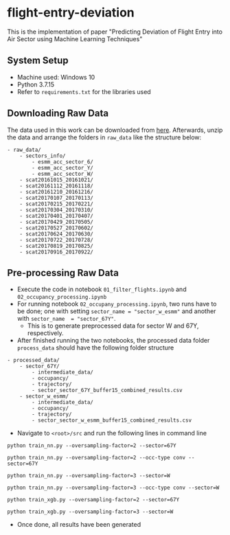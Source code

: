 # flight-entry-deviation
This is the implementation of paper "Predicting Deviation of Flight Entry into Air Sector using Machine Learning Techniques"

## System Setup

- Machine used: Windows 10
- Python 3.7.15
- Refer to `requirements.txt` for the libraries used

## Downloading Raw Data

The data used in this work can be downloaded from [here](https://data.mendeley.com/datasets/8yn985bwz5). 
Afterwards, unzip the data and arrange the folders in `raw_data` like the structure below:
```text
- raw_data/
    - sectors_info/
        - esmm_acc_sector_6/
        - esmm_acc_sector_Y/
        - esmm_acc_sector_W/
    - scat20161015_20161021/
    - scat20161112_20161118/
    - scat20161210_20161216/
    - scat20170107_20170113/
    - scat20170215_20170221/
    - scat20170304_20170310/
    - scat20170401_20170407/
    - scat20170429_20170505/
    - scat20170527_20170602/
    - scat20170624_20170630/
    - scat20170722_20170728/
    - scat20170819_20170825/
    - scat20170916_20170922/
```

## Pre-processing Raw Data

- Execute the code in notebook `01_filter_flights.ipynb` and `02_occupancy_processing.ipynb`
- For running notebook `02_occupany_processing.ipynb`, two runs have to be done; one with setting `sector_name = "sector_w_esmm"` and
another with `sector_name  = "sector_67Y"`.
  - This is to generate preprocessed data for sector W and 67Y, respectively. 
- After finished running the two notebooks, the processed data  folder `process_data` should have the following folder structure

```text
- processed_data/
    - sector_67Y/
        - intermediate_data/
        - occupancy/
        - trajectory/
        - sector_sector_67Y_buffer15_combined_results.csv
    - sector_w_esmm/
        - intermediate_data/
        - occupancy/
        - trajectory/
        - sector_sector_w_esmm_buffer15_combined_results.csv
```

- Navigate to `<root>/src` and run the following lines in command line

```
python train_nn.py --oversampling-factor=2 --sector=67Y

python train_nn.py --oversampling-factor=2 --occ-type conv --sector=67Y

python train_nn.py --oversampling-factor=3 --sector=W

python train_nn.py --oversampling-factor=3 --occ-type conv --sector=W

python train_xgb.py --oversampling-factor=2 --sector=67Y

python train_xgb.py --oversampling-factor=3 --sector=W
```

- Once done, all results have been generated

